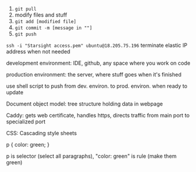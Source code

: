 1. `git pull`
2. modify files and stuff
3. `git add [modified file]`
4. `git commit -m [message in ""]`
5. `git push`


`ssh -i "Starsight access.pem" ubuntu@18.205.75.196`
terminate elastic IP address when not needed

development environment: IDE, github, any space where you work on code

production environment: the server, where stuff goes when it's finished

use shell script to push from dev. environ. to prod. environ. when ready to update

Document object model: tree structure holding data in webpage

Caddy: gets web certificate, handles https, directs traffic from main port to specialized port


CSS: Cascading style sheets

p {
    color: green;
}

p is selector (select all paragraphs), "color: green" is rule (make them green)

<head>
<link rel="stylesheet" href="styles.css" />
</head>

